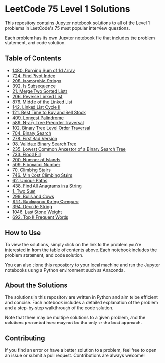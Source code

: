 # LeetCode 75 Level 1 Solutions

This repository contains Jupyter notebook solutions to all of the Level 1 problems in LeetCode's 75 most popular interview questions.

Each problem has its own Jupyter notebook file that includes the problem statement, and code solution. 

## Table of Contents

* [1480. Running Sum of 1d Array](./Running%20Sum%20of%201d%20Array%20-%201480.ipynb)
* [724. Find Pivot Index](./Problem%202.ipynb)
* [205. Isomorphic Strings](./Problem%203.ipynb)
* [392. Is Subsequence](./Problem%203.ipynb)
* [21. Merge Two Sorted Lists](./Problem%203.ipynb)
* [206. Reverse Linked List](./Problem%203.ipynb)
* [876. Middle of the Linked List](./Problem%203.ipynb)
* [142. Linked List Cycle II](./Problem%203.ipynb)
* [121. Best Time to Buy and Sell Stock](./Problem%203.ipynb)
* [409. Longest Palindrome](./Problem%203.ipynb)
* [589. N-ary Tree Preorder Traversal](./Problem%203.ipynb)
* [102. Binary Tree Level Order Traversal](./Problem%203.ipynb)
* [704. Binary Search](./Problem%203.ipynb)
* [278. First Bad Version](./Problem%203.ipynb)
* [98. Validate Binary Search Tree](./Problem%203.ipynb)
* [235. Lowest Common Ancestor of a Binary Search Tree](./Problem%203.ipynb)
* [733. Flood Fill](./Problem%203.ipynb)
* [200. Number of Islands](./Problem%203.ipynb)
* [509. Fibonacci Number](./Problem%203.ipynb)
* [70. Climbing Stairs](./Problem%203.ipynb)
* [746. Min Cost Climbing Stairs](./Problem%203.ipynb)
* [62. Unique Paths](./Problem%203.ipynb)
* [438. Find All Anagrams in a String](./Problem%203.ipynb)
* [1. Two Sum](./Problem%203.ipynb)
* [299. Bulls and Cows](./Problem%203.ipynb)
* [844. Backspace String Compare](./Problem%203.ipynb)
* [394. Decode String](./Problem%203.ipynb)
* [1046. Last Stone Weight](./Problem%203.ipynb)
* [692. Top K Frequent Words](./Problem%203.ipynb)

## How to Use

To view the solutions, simply click on the link to the problem you're interested in from the table of contents above. Each notebook includes the problem statement, and code solution.

You can also clone this repository to your local machine and run the Jupyter notebooks using a Python environment such as Anaconda.

## About the Solutions

The solutions in this repository are written in Python and aim to be efficient and concise. Each notebook includes a detailed explanation of the problem and a step-by-step walkthrough of the code solution. 

Note that there may be multiple solutions to a given problem, and the solutions presented here may not be the only or the best approach.

## Contributing

If you find an error or have a better solution to a problem, feel free to open an issue or submit a pull request. Contributions are always welcome!

